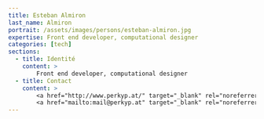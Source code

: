 ```yaml
---
title: Esteban Almiron
last_name: Almiron
portrait: /assets/images/persons/esteban-almiron.jpg
expertise: Front end developer, computational designer
categories: [tech]
sections:
  - title: Identité
    content: >
        Front end developer, computational designer
  - title: Contact
    content: >
        <a href="http://www.perkyp.at/" target="_blank" rel="noreferrer">Site</a> –
        <a href="mailto:mail@perkyp.at" target="_blank" rel="noreferrer">Mail</a>
---
```


